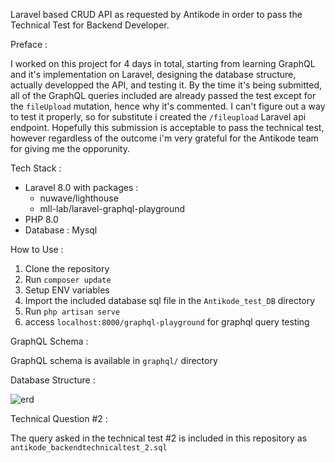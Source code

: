 Laravel based CRUD API as requested by Antikode in order to pass the Technical Test for Backend Developer.

Preface :

I worked on this project for 4 days in total, starting from learning GraphQL and it's implementation on Laravel, designing the database structure,
actually developped the API, and testing it. By the time it's being submitted, all of the GraphQL queries included are already passed the test
except for the ```fileUpload``` mutation, hence why it's commented. I can't figure out a way to test it properly, so for substitute i created the
```/fileupload``` Laravel api endpoint. Hopefully this submission is acceptable to pass the technical test, however regardless of the outcome
i'm very grateful for the Antikode team for giving me the opporunity.

Tech Stack :

- Laravel 8.0 with packages :
    - nuwave/lighthouse
    - mll-lab/laravel-graphql-playground
- PHP 8.0
- Database : Mysql

How to Use : 

1. Clone the repository
2. Run ```composer update```
3. Setup ENV variables
4. Import the included database sql file in the ```Antikode_test_DB``` directory
5. Run ```php artisan serve```
6. access ```localhost:8000/graphql-playground``` for graphql query testing

GraphQL Schema :

GraphQL schema is available in ```graphql/``` directory

Database Structure :

![erd](./erd.png?raw=true "Entity Relationship Diagram")

Technical Question #2 :

The query asked in the technical test #2 is included in this repository as ```antikode_backendtechnicaltest_2.sql```